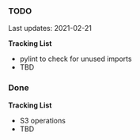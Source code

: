### TODO

Last updates: 2021-02-21

**Tracking List**
- pylint to check for unused imports
- TBD


### Done

**Tracking List**
- S3 operations
- TBD